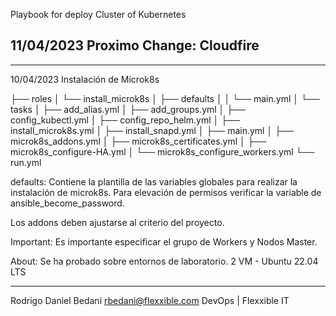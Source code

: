 Playbook for deploy Cluster of Kubernetes

11/04/2023
Proximo Change: Cloudfire
--------


---
10/04/2023
Instalación de Microk8s

├── roles
│   └── install_microk8s
│       ├── defaults
│       │   └── main.yml
│       └── tasks
│           ├── add_alias.yml
│           ├── add_groups.yml
│           ├── config_kubectl.yml
│           ├── config_repo_helm.yml
│           ├── install_microk8s.yml
│           ├── install_snapd.yml
│           ├── main.yml
│           ├── microk8s_addons.yml
│           ├── microk8s_certificates.yml
│           ├── microk8s_configure-HA.yml
│           └── microk8s_configure_workers.yml
└── run.yml

defaults:
Contiene la plantilla de las variables globales para realizar la instalación de microk8s.
Para elevación de permisos verificar la variable de ansible_become_password.

Los addons deben ajustarse al criterio del proyecto.

Important:
Es importante especificar el grupo de Workers y Nodos Master.

About:
Se ha probado sobre entornos de laboratorio.
2 VM - Ubuntu 22.04 LTS

--------


Rodrigo Daniel Bedani
rbedani@flexxible.com
DevOps | Flexxible IT
